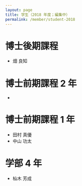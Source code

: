 ```yaml
---
layout: page
title: 学生（2018 年度；編集中）
permalink: /member/student-2018
---
```


# 博士後期課程
- 畑 良知

# 博士前期課程 2 年
- 

# 博士前期課程 1 年
- 田村 真優
- 中山 功太

# 学部 4 年
- 杣木 芳成
